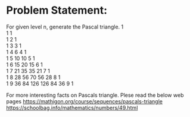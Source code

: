 #  Problem Statement:
For given level n, generate the Pascal triangle.
                             1                              
                            1 1                             
                           1 2 1                            
                          1 3 3 1                           
                         1 4 6 4 1                          
                       1 5 10 10 5 1                        
                      1 6 15 20 15 6 1                      
                    1 7 21 35 35 21 7 1                     
                   1 8 28 56 70 56 28 8 1                   
                1 9 36 84 126 126 84 36 9 1                 
 
For more interesting facts on Pascals triangle. Plese read the below web pages
https://mathigon.org/course/sequences/pascals-triangle
https://schoolbag.info/mathematics/numbers/49.html
